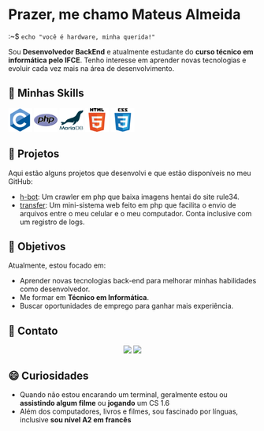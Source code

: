 # Prazer, me chamo Mateus Almeida

:~$ <code>echo "você é hardware, minha querida!"</code>

Sou **Desenvolvedor BackEnd** e atualmente estudante do **curso técnico em informática pelo IFCE**. Tenho interesse em aprender novas tecnologias e evoluir cada vez mais na área de desenvolvimento.

## 🚀 Minhas Skills

<code><img height="48" src="https://github.com/devicons/devicon/blob/master/icons/c/c-original.svg" alt="C"/></code>
<code><img height="48" src="https://raw.githubusercontent.com/github/explore/80688e429a7d4ef2fca1e82350fe8e3517d3494d/topics/php/php.png" alt="PHP"/></code>
<code><img height="48" src="https://github.com/devicons/devicon/blob/master/icons/mariadb/mariadb-original-wordmark.svg" alt="MariaDB"/></code>
<code><img height="48" src="https://raw.githubusercontent.com/github/explore/80688e429a7d4ef2fca1e82350fe8e3517d3494d/topics/html/html.png" alt="HTML5"/></code>
<code><img height="48" src="https://raw.githubusercontent.com/github/explore/80688e429a7d4ef2fca1e82350fe8e3517d3494d/topics/css/css.png" alt="CSS"/></code>

## 💼 Projetos

Aqui estão alguns projetos que desenvolvi e que estão disponíveis no meu GitHub:

- [h-bot](https://github.com/oestrangeiro/h-bot): Um crawler em php que baixa imagens hentai do site rule34.
- [transfer](https://github.com/oestrangeiro/transfer): Um mini-sistema web feito em php que facilita o envio de arquivos entre o meu celular e o meu computador. Conta inclusive com um registro de logs.

## 🎯 Objetivos

Atualmente, estou focado em:

- Aprender novas tecnologias back-end para melhorar minhas habilidades como desenvolvedor.
- Me formar em **Técnico em Informática**.
- Buscar oportunidades de emprego para ganhar mais experiência.

## 💬 Contato

<div align ="center"> 
  <a href="https://www.instagram.com/mateust2kk" target="_blank"><img src="https://img.shields.io/badge/-Instagram-%23333?style=for-the-badge&logo=instagram&logoColor=white" target="_blank"></a>
  <a href = "mailto:mateus12092004@gmail.com"><img src="https://img.shields.io/badge/-Gmail-%23333?style=for-the-badge&logo=gmail&logoColor=white" target="_blank"></a>
</div>

## 😄 Curiosidades

- Quando não estou encarando um terminal, geralmente estou ou **assistindo algum filme** ou **jogando** um CS 1.6
- Além dos computadores, livros e filmes, sou fascinado por línguas, inclusive **sou nível A2 em francês**

